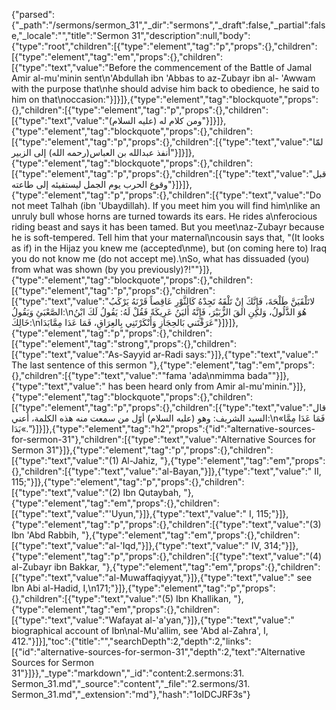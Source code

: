 {"parsed":{"_path":"/sermons/sermon_31","_dir":"sermons","_draft":false,"_partial":false,"_locale":"","title":"Sermon 31","description":null,"body":{"type":"root","children":[{"type":"element","tag":"p","props":{},"children":[{"type":"element","tag":"em","props":{},"children":[{"type":"text","value":"Before the commencement of the Battle of Jamal Amir al-mu'minin sent\n'Abdullah ibn 'Abbas to az-Zubayr ibn al- 'Awwam with the purpose that\nhe should advise him back to obedience, he said to him on that\noccasion:"}]}]},{"type":"element","tag":"blockquote","props":{},"children":[{"type":"element","tag":"p","props":{},"children":[{"type":"text","value":"ومن كلام له (عليه السلام)"}]}]},{"type":"element","tag":"blockquote","props":{},"children":[{"type":"element","tag":"p","props":{},"children":[{"type":"text","value":"لمّا أنفذ عبدالله بن العباس(رحمه الله) إلى الزبير"}]}]},{"type":"element","tag":"blockquote","props":{},"children":[{"type":"element","tag":"p","props":{},"children":[{"type":"text","value":"قبل وقوع الحرب يوم الجمل ليستفيئه إلى طاعته"}]}]},{"type":"element","tag":"p","props":{},"children":[{"type":"text","value":"Do not meet Talhah (ibn 'Ubaydillah). If you meet him you will find him\nlike an unruly bull whose horns are turned towards its ears. He rides a\nferocious riding beast and says it has been tamed. But you meet\naz-Zubayr because he is soft-tempered. Tell him that your maternal\ncousin says that, \"(It looks as if) in the Hijaz you knew me (accepted\nme), but (on coming here to) Iraq you do not know me (do not accept me).\nSo, what has dissuaded (you) from what was shown (by you previously)?!\""}]},{"type":"element","tag":"blockquote","props":{},"children":[{"type":"element","tag":"p","props":{},"children":[{"type":"text","value":"لاتَلْقَيَنَّ طَلْحَةَ، فَإِنَّكَ إِنْ تَلْقَهُ تَجِدْهُ كَالثَّوْرِ عَاقِصاً قَرْنَهُ يَرْكَبُ الصَّعْبَئِ وَيَقُولُ:\nهُوَ الذَّلُولُ، وَلكِنِ القَ الزُّبَيْرَ، فَإِنَّهُ أَليَنُ عَرِيكَةً فَقُلْ لَهُ: يَقُولُ لَكَ ابْنُ خَالِكَ:\nعَرَفْتَني بَالحِجَازِ وَأَنْكَرْتَنِي بِالعِرَاقِ، فَمَا عَدَا مِمَّابَدَا"}]}]},{"type":"element","tag":"p","props":{},"children":[{"type":"element","tag":"strong","props":{},"children":[{"type":"text","value":"As-Sayyid ar-Radi says:"}]},{"type":"text","value":" The last sentence of this sermon "},{"type":"element","tag":"em","props":{},"children":[{"type":"text","value":"\"fama 'ada\nmimma bada\""}]},{"type":"text","value":" has been heard only from Amir al-mu'minin."}]},{"type":"element","tag":"blockquote","props":{},"children":[{"type":"element","tag":"p","props":{},"children":[{"type":"text","value":"قال السيد الشريف: وهو (عليه السلام) أوّل من سمعت منه هذه الكلمة، أعني:\n«فَمَا عَدَا مِمَّا بَدَا«."}]}]},{"type":"element","tag":"h2","props":{"id":"alternative-sources-for-sermon-31"},"children":[{"type":"text","value":"Alternative Sources for Sermon 31"}]},{"type":"element","tag":"p","props":{},"children":[{"type":"text","value":"(1) Al-Jahiz, "},{"type":"element","tag":"em","props":{},"children":[{"type":"text","value":"al-Bayan,"}]},{"type":"text","value":" II, 115;"}]},{"type":"element","tag":"p","props":{},"children":[{"type":"text","value":"(2) Ibn Qutaybah, "},{"type":"element","tag":"em","props":{},"children":[{"type":"text","value":"'Uyun,"}]},{"type":"text","value":" I, 115;"}]},{"type":"element","tag":"p","props":{},"children":[{"type":"text","value":"(3) Ibn 'Abd Rabbih, "},{"type":"element","tag":"em","props":{},"children":[{"type":"text","value":"al-'Iqd,"}]},{"type":"text","value":" IV, 314;"}]},{"type":"element","tag":"p","props":{},"children":[{"type":"text","value":"(4) al-Zubayr ibn Bakkar, "},{"type":"element","tag":"em","props":{},"children":[{"type":"text","value":"al-Muwaffaqiyyat,"}]},{"type":"text","value":" see Ibn Abi al-Hadid, I,\n171;"}]},{"type":"element","tag":"p","props":{},"children":[{"type":"text","value":"(5) Ibn Khallikan, "},{"type":"element","tag":"em","props":{},"children":[{"type":"text","value":"Wafayat al-'a'yan,"}]},{"type":"text","value":" biographical account of Ibn\nal-Mu'allim, see 'Abd al-Zahra', I, 412."}]}],"toc":{"title":"","searchDepth":2,"depth":2,"links":[{"id":"alternative-sources-for-sermon-31","depth":2,"text":"Alternative Sources for Sermon 31"}]}},"_type":"markdown","_id":"content:2.sermons:31. Sermon_31.md","_source":"content","_file":"2.sermons/31. Sermon_31.md","_extension":"md"},"hash":"1oIDCJRF3s"}